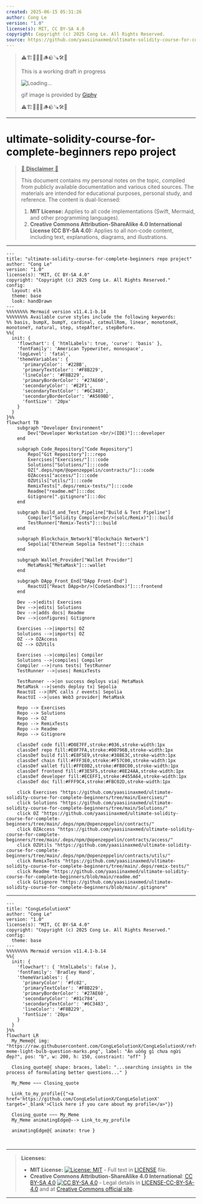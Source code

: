 ```yaml
---
created: 2025-06-15 05:31:26
author: Cong Le
version: "1.0"
license(s): MIT, CC BY-SA 4.0
copyright: Copyright (c) 2025 Cong Le. All Rights Reserved.
source: https://github.com/yaasiinaxmed/ultimate-solidity-course-for-complete-beginners
---
```



> ⚠️🏗️🚧🦺🧱🪵🪨🪚🛠️👷
> 
> This is a working draft in progress
> 
> ![Loading...](https://media3.giphy.com/media/v1.Y2lkPTc5MGI3NjExb2U4aHJnYzZ4dHUyZ2g0a25ja21oM3UxNGo4b3AwNjFqd3VoM2Q3byZlcD12MV9pbnRlcm5hbF9naWZfYnlfaWQmY3Q9Zw/10zxDv7Hv5RF9C/giphy.gif)
>
> gif image is provided by [Giphy](https://giphy.com)
> 
> ⚠️🏗️🚧🦺🧱🪵🪨🪚🛠️👷


----




# ultimate-solidity-course-for-complete-beginners repo project
> <ins>📢 **Disclaimer** 🚨</ins>
>
> This document contains my personal notes on the topic,
> compiled from publicly available documentation and various cited sources.
> The materials are intended for educational purposes, personal study, and reference.
> The content is dual-licensed:
> 1. **MIT License:** Applies to all code implementations (Swift, Mermaid, and other programming languages).
> 2. **Creative Commons Attribution-ShareAlike 4.0 International License (CC BY-SA 4.0):** Applies to all non-code content, including text, explanations, diagrams, and illustrations.
---

```mermaid
---
title: "ultimate-solidity-course-for-complete-beginners repo project"
author: "Cong Le"
version: "1.0"
license(s): "MIT, CC BY-SA 4.0"
copyright: "Copyright (c) 2025 Cong Le. All Rights Reserved."
config:
  layout: elk
  theme: base
  look: handDrawn
---
%%%%%%%% Mermaid version v11.4.1-b.14
%%%%%%%% Available curve styles include the following keywords:
%% basis, bumpX, bumpY, cardinal, catmullRom, linear, monotoneX, monotoneY, natural, step, stepAfter, stepBefore.
%%{
  init: {
    'flowchart': { 'htmlLabels': true, 'curve': 'basis' },
    'fontFamily': 'American Typewriter, monospace',
    'logLevel': 'fatal',
    'themeVariables': {
      'primaryColor': '#22BB',
      'primaryTextColor': '#F8B229',
      'lineColor': '#F8B229',
      'primaryBorderColor': '#27AE60',
      'secondaryColor': '#E2F1',
      'secondaryTextColor': '#6C3483',
      'secondaryBorderColor': '#A569BD',
      'fontSize': '20px'
    }
  }
}%%
flowchart TB
    subgraph "Developer Environment"
        Dev["Developer Workstation <br/>(IDE)"]:::developer
    end

    subgraph Code_Repository["Code Repository"]
        Repo["Git Repository"]:::repo
        Exercises["Exercises/"]:::code
        Solutions["Solutions/"]:::code
        OZ[".deps/npm/@openzeppelin/contracts/"]:::code
        OZAccess["access/"]:::code
        OZUtils["utils/"]:::code
        RemixTests[".deps/remix-tests/"]:::code
        Readme["readme.md"]:::doc
        Gitignore[".gitignore"]:::doc
    end

    subgraph Build_and_Test_Pipeline["Build & Test Pipeline"]
        Compiler["Solidity Compiler<br/>(solc/Remix)"]:::build
        TestRunner["Remix-Tests"]:::build
    end

    subgraph Blockchain_Network["Blockchain Network"]
        Sepolia["Ethereum Sepolia Testnet"]:::chain
    end

    subgraph Wallet_Provider["Wallet Provider"]
        MetaMask["MetaMask"]:::wallet
    end

    subgraph DApp_Front_End["DApp Front-End"]
        ReactUI["React DApp<br/>(CodeSandbox)"]:::frontend
    end

    Dev -->|edits| Exercises
    Dev -->|edits| Solutions
    Dev -->|adds docs| Readme
    Dev -->|configures| Gitignore

    Exercises -->|imports| OZ
    Solutions -->|imports| OZ
    OZ --> OZAccess
    OZ --> OZUtils

    Exercises -->|compiles| Compiler
    Solutions -->|compiles| Compiler
    Compiler -->|runs tests| TestRunner
    TestRunner -->|uses| RemixTests

    TestRunner -->|on success deploys via| MetaMask
    MetaMask -->|sends deploy tx| Sepolia
    ReactUI -->|RPC calls / events| Sepolia
    ReactUI -->|uses Web3 provider| MetaMask

    Repo --> Exercises
    Repo --> Solutions
    Repo --> OZ
    Repo --> RemixTests
    Repo --> Readme
    Repo --> Gitignore

    classDef code fill:#D0E7FF,stroke:#036,stroke-width:1px
    classDef repo fill:#E0F7FA,stroke:#00796B,stroke-width:1px
    classDef build fill:#E8F5E9,stroke:#388E3C,stroke-width:1px
    classDef chain fill:#FFF3E0,stroke:#F57C00,stroke-width:1px
    classDef wallet fill:#FFE0B2,stroke:#FB8C00,stroke-width:1px
    classDef frontend fill:#F3E5F5,stroke:#8E24AA,stroke-width:1px
    classDef developer fill:#ECEFF1,stroke:#455A64,stroke-width:1px
    classDef doc fill:#FFF9C4,stroke:#FBC02D,stroke-width:1px

    click Exercises "https://github.com/yaasiinaxmed/ultimate-solidity-course-for-complete-beginners/tree/main/Exercises/"
    click Solutions "https://github.com/yaasiinaxmed/ultimate-solidity-course-for-complete-beginners/tree/main/Solutions/"
    click OZ "https://github.com/yaasiinaxmed/ultimate-solidity-course-for-complete-beginners/tree/main/.deps/npm/@openzeppelin/contracts/"
    click OZAccess "https://github.com/yaasiinaxmed/ultimate-solidity-course-for-complete-beginners/tree/main/.deps/npm/@openzeppelin/contracts/access/"
    click OZUtils "https://github.com/yaasiinaxmed/ultimate-solidity-course-for-complete-beginners/tree/main/.deps/npm/@openzeppelin/contracts/utils/"
    click RemixTests "https://github.com/yaasiinaxmed/ultimate-solidity-course-for-complete-beginners/tree/main/.deps/remix-tests/"
    click Readme "https://github.com/yaasiinaxmed/ultimate-solidity-course-for-complete-beginners/blob/main/readme.md"
    click Gitignore "https://github.com/yaasiinaxmed/ultimate-solidity-course-for-complete-beginners/blob/main/.gitignore"

```

-----

<!-- 
```mermaid
%% Current Mermaid version
info
```  -->


```mermaid
---
title: "CongLeSolutionX"
author: "Cong Le"
version: "1.0"
license(s): "MIT, CC BY-SA 4.0"
copyright: "Copyright (c) 2025 Cong Le. All Rights Reserved."
config:
  theme: base
---
%%%%%%%% Mermaid version v11.4.1-b.14
%%{
  init: {
    'flowchart': { 'htmlLabels': false },
    'fontFamily': 'Bradley Hand',
    'themeVariables': {
      'primaryColor': '#fc82',
      'primaryTextColor': '#F8B229',
      'primaryBorderColor': '#27AE60',
      'secondaryColor': '#81c784',
      'secondaryTextColor': '#6C3483',
      'lineColor': '#F8B229',
      'fontSize': '20px'
    }
  }
}%%
flowchart LR
  My_Meme@{ img: "https://raw.githubusercontent.com/CongLeSolutionX/CongLeSolutionX/refs/heads/main/assets/images/My-meme-light-bulb-question-marks.png", label: "Ăn uống gì chưa ngừi đẹp?", pos: "b", w: 200, h: 150, constraint: "off" }

  Closing_quote@{ shape: braces, label: "...searching insights in the process of formulating better questions..." }
    
  My_Meme ~~~ Closing_quote
    
  Link_to_my_profile{{"<a href='https://github.com/CongLeSolutionX/CongLeSolutionX' target='_blank'>Click here if you care about my profile</a>"}}

  Closing_quote ~~~ My_Meme
  My_Meme animatingEdge@--> Link_to_my_profile
  
  animatingEdge@{ animate: true }



```

---
>**Licenses:**
>
>- **MIT License:**  [![License: MIT](https://img.shields.io/badge/License-MIT-yellow.svg)](LICENSE) - Full text in [LICENSE](LICENSE) file.
>- **Creative Commons Attribution-ShareAlike 4.0 International**: [CC BY-SA 4.0](https://creativecommons.org/licenses/by-sa/4.0/) [![CC BY-SA 4.0](https://licensebuttons.net/l/by-sa/4.0/88x31.png)](https://creativecommons.org/licenses/by-sa/4.0/) - Legal details in [LICENSE-CC-BY-SA-4.0](THE_PAST/LICENSE-CC-BY-SA-4.0) and at [Creative Commons official site](https://creativecommons.org/licenses/by-sa/4.0/).
>
---